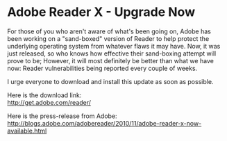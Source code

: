 # Adobe Reader X - Upgrade Now
For those of you who aren't aware of what's been going on, Adobe has been
working on a "sand-boxed" version of Reader to help protect the underlying
operating system from whatever flaws it may have. Now, it was just released,
so who knows how effective their sand-boxing attempt will prove to be;
However, it will most definitely be better than what we have now: Reader
vulnerabilities being reported every couple of weeks.

I urge everyone to download and install this update as soon as possible.

Here is the download link:  
<http://get.adobe.com/reader/>

Here is the press-release from Adobe:  
<http://blogs.adobe.com/adobereader/2010/11/adobe-reader-x-now-available.html>
